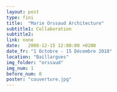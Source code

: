 ```yaml
---
layout: post
type: fini
title:  "Marie Orssaud Architecture"
subtitle1: Collaboration
subtitle2: 
link: none
date:   2008-12-15 12:00:00 +0200
date_fr: "1 Octobre - 15 Décembre 2018"
location: "Baillargues"
img_folder: "orssaud"
img_num: 1
before_num: 0
poster: "couverture.jpg"
---
```

